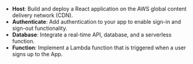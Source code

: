- **Host**: Build and deploy a React application on the AWS global content delivery network (CDN).
- **Authenticate**: Add authentication to your app to enable sign-in and sign-out functionality.
- **Database**: Integrate a real-time API, database, and a serverless function.
- **Function**: Implement a Lambda function that is triggered when a user signs up to the App.
